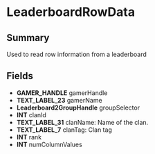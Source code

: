 # LeaderboardRowData

## Summary
Used to read row information from a leaderboard

## Fields
* **GAMER_HANDLE** gamerHandle
* **TEXT_LABEL_23** gamerName
* **Leaderboard2GroupHandle** groupSelector
* **INT** clanId
* **TEXT_LABEL_31** clanName: Name of the clan.
* **TEXT_LABEL_7** clanTag: Clan tag
* **INT** rank
* **INT** numColumnValues